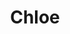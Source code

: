 ---
title: Chloe
artigo: a
picture: /images/c/Chloe.jpg
background: /images/fundos/estrelas.jpg
style: style-roxo1
description: Significado do nome Chloe
full-description: Embora pareça apenas um sofisticado nome francês, a origem de Chloe é grega, e significa broto verde, folhagem ou viçosa. Em outras palavras, se refere ao que é novo, jovem, com frescor. De muita personalidade, esse nome revela uma pessoa curiosa, delicada e muito charmosa!
---